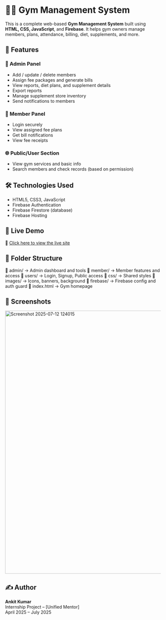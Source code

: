 # 🏋️‍♂️ Gym Management System

This is a complete web-based **Gym Management System** built using **HTML, CSS, JavaScript**, and **Firebase**. It helps gym owners manage members, plans, attendance, billing, diet, supplements, and more.

## 📌 Features

### 👤 Admin Panel
- Add / update / delete members
- Assign fee packages and generate bills
- View reports, diet plans, and supplement details
- Export reports
- Manage supplement store inventory
- Send notifications to members

### 👥 Member Panel
- Login securely
- View assigned fee plans
- Get bill notifications
- View fee receipts

### 🌐 Public/User Section
- View gym services and basic info
- Search members and check records (based on permission)

## 🛠️ Technologies Used
- HTML5, CSS3, JavaScript
- Firebase Authentication
- Firebase Firestore (database)
- Firebase Hosting

## 🚀 Live Demo
🔗 [Click here to view the live site](https://gym-management-system-c276b.web.app)

## 📁 Folder Structure

📁 admin/ → Admin dashboard and tools
📁 member/ → Member features and access
📁 users/ → Login, Signup, Public access
📁 css/ → Shared styles
📁 images/ → Icons, banners, background
📁 firebase/ → Firebase config and auth guard
📄 index.html → Gym homepage



## 📸 Screenshots
<img width="1876" height="851" alt="Screenshot 2025-07-12 124015" src="https://github.com/user-attachments/assets/d644df03-cd81-4f83-9967-24e462ed971a" />


## ✍️ Author
**Ankit Kumar**  
Internship Project – [Unified Mentor]  
April 2025 – July 2025


